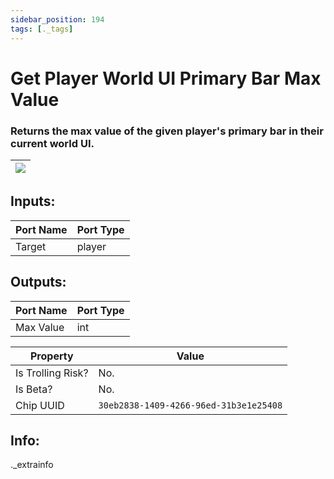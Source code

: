 ```yaml
---
sidebar_position: 194
tags: [._tags]
---
```


# Get Player World UI Primary Bar Max Value


### Returns the max value of the given player's primary bar in their current world UI.

| ![](https://images-ext-2.discordapp.net/external/MPmIaQzlEPmgGWlgi-WxBBXt0Bjv_zWPkg1y1f_sy3s/https/www.recroomcircuits.com/image/circuit/absolute-value?width=206&height=108) |
|-----|

## Inputs:
| Port Name | Port Type |
|-----------|-----------|
| Target | player |

## Outputs:
| Port Name | Port Type |
|-----------|-----------|
| Max Value | int | 

| Property  | Value |
|-------------------|-----------|
| Is Trolling Risk? | No. |
| Is Beta? | No. |
| Chip UUID | `30eb2838-1409-4266-96ed-31b3e1e25408` |

## Info:
._extrainfo